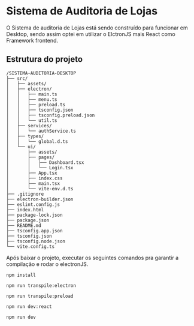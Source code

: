 # Sistema de Auditoria de Lojas

O Sistema de auditoria de Lojas está sendo construído para funcionar em Desktop, sendo assim optei em utilizar o ElctronJS mais React como Framework frontend.

## Estrutura do projeto

```
/SISTEMA-AUDITORIA-DESKTOP
├── src/
│   ├── assets/              
│   ├── electron/
│   │   ├── main.ts
│   │   ├── menu.ts
│   │   ├── preload.ts
│   │   ├── tsconfig.json
│   │   ├── tsconfig.preload.json
│   │   └── util.ts     
│   ├── services/
│   │   └── authService.ts
│   ├── types/
│   │   └── global.d.ts
│   └── ui/          
│       ├── assets/
│       ├── pages/
│       │   ├── Dashboard.tsx
│       │   └── Login.tsx
│       ├── App.tsx       
│       ├── index.css       
│       ├── main.tsx       
│       └── vite-env.d.ts       
├── .gitignore
├── electron-builder.json
├── eslint.config.js
├── index.html
├── package-lock.json
├── package.json
├── README.md
├── tsconfig.app.json
├── tsconfig.json
├── tsconfig.node.json
└── vite.config.ts
```
Após baixar o projeto, executar os seguintes comandos pra garantir a compilação e rodar o electronJS.

```
npm install
```
```
npm run transpile:electron
```
```
npm run transpile:preload
```
```
npm run dev:react
```
```
npm run dev
```